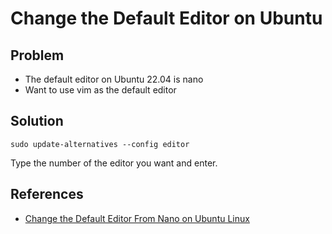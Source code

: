 # Change the Default Editor on Ubuntu

## Problem
* The default editor on Ubuntu 22.04 is nano
* Want to use vim as the default editor

## Solution

```
sudo update-alternatives --config editor
```

Type the number of the editor you want and enter.

## References
* [Change the Default Editor From Nano on Ubuntu Linux](https://www.howtogeek.com/140/change-the-default-editor-from-nano-on-ubuntu-linux/)


